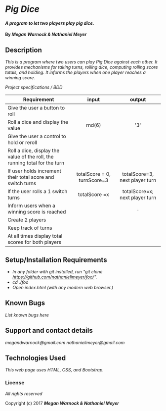 # _Pig Dice_

#### _A program to let two players play pig dice._

#### By _**Megan Warnock & Nathaniel Meyer**_

## Description

_This is a program where two users can play Pig Dice against each other. It provides mechanisms for taking turns, rolling dice, computing rolling score totals, and holding. It informs the players when one player reaches a winning score._

_Project specifications / BDD_

|Requirement|input|output|
|-----------|:---:|:----:|
|Give the user a button to roll|||
|Roll a dice and display the value|rnd(6)|'3'|
|Give the user a control to hold or reroll|||
|Roll a dice, display the value of the roll, the running total for the turn|||
|If user holds increment their total score and switch turns|totalScore = 0, turnScore=3|totalScore=3, next player turn|
|If the user rolls a 1 switch turns|totalScore =x|totalScore=x; next player turn|
|Inform users when a winning score is reached||.|
|Create 2 players|||
|Keep track of turns|||
|At all times display total scores for both players|||


## Setup/Installation Requirements

* _In any folder with git installed, run "git clone https://github.com/nathanielimeyer/foo/"._
* _cd ./foo_
* _Open index.html (with any modern web browser.)_

## Known Bugs

_List known bugs here_

## Support and contact details

_megandwarnock@gmail.com_
_nathanielimeyer@gmail.com_

## Technologies Used

_This web page uses HTML, CSS, and Bootstrap._

### License

*All rights reserved*

Copyright (c) 2017 **_Megan Warnock & Nathaniel Meyer_**
